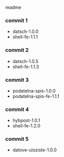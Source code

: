 readme

### commit 1
- datsch-1.0.0
- shell-fe-1.1.1
### commit 2
- datsch-1.0.5
- shell-fe-1.1.3
### commit 3
- podatelna-spis-1.0.0
- podatelna-spis-fe-1.1.1
### commit 4
- hybpost-1.0.1
- shell-fe-1.2.0
### commit 5
- datove-uloziste-1.0.0
